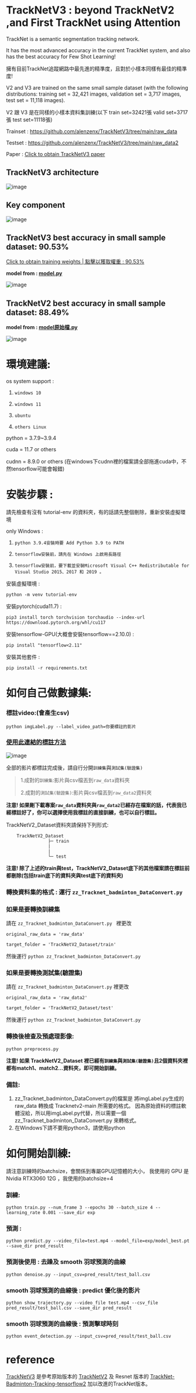 # TrackNetV3 : beyond TrackNetV2 ,and First TrackNet using Attention

TrackNet is a semantic segmentation tracking network.

It has the most advanced accuracy in the current TrackNet system, and also has the best accuracy for Few Shot Learning!

擁有目前TrackNet追蹤網路中最先進的精準度，且對於小樣本同樣有最佳的精準度!

V2 and V3 are trained on the same small sample dataset (with the following distributions: training set = 32,421 images, validation set = 3,717 images, test set = 11,118 images).

V2 跟 V3 是在同樣的小樣本資料集訓練(以下 train set=32421張 valid set=3717張 test set=11118張)

Trainset : https://github.com/alenzenx/TrackNetV3/tree/main/raw_data

Testset : https://github.com/alenzenx/TrackNetV3/tree/main/raw_data2

Paper : [Click to obtain TrackNetV3 paper](https://drive.google.com/file/d/1XIxRfKbLY684eixlc16gohjbg_JQsI7s/view?usp=sharing)

## TrackNetV3 architecture
![image](TrackNetV3結構圖.png?raw=true)
## Key component
![image](重要結構.png?raw=true)


## TrackNetV3 best accuracy in small sample dataset: 90.53%

[Click to obtain training weights | 點擊以獲取權重 : 90.53%](https://drive.google.com/file/d/1NDe_Wsl6n9l8qLBywjzCnBHcWAQ_Bqq5/view?usp=sharing)

**model from : [model.py](https://github.com/alenzenx/TrackNetV3/blob/main/model.py)**

![image](https://github.com/alenzenx/TracknetV3/blob/main/%E6%9C%80%E6%96%B0%E6%88%90%E6%9E%9C%E8%88%87%E5%8E%9F%E5%A7%8BTracknetV2%20model%E5%B0%8D%E6%AF%94/TrackNetV3/performance.jpg?raw=true)

## TrackNetV2 best accuracy in small sample dataset: 88.49%

**model from : [model原始檔.py](https://github.com/alenzenx/TrackNetV3/blob/main/model%E5%8E%9F%E5%A7%8B%E6%AA%94.py)**

![image](https://github.com/alenzenx/TracknetV3/blob/main/%E6%9C%80%E6%96%B0%E6%88%90%E6%9E%9C%E8%88%87%E5%8E%9F%E5%A7%8BTracknetV2%20model%E5%B0%8D%E6%AF%94/TrackNetV2/performance.jpg?raw=true)

# 環境建議:
os system support : 
1.     windows 10 
2.     windows 11
3.     ubuntu
4.     others Linux

python = 3.7.9~3.9.4

cuda = 11.7 or others

cudnn = 8.9.0 or others (在windows下cudnn裡的檔案請全部拖進cuda中，不然tensorflow可能會報錯) 

# 安裝步驟 : 

請先檢查有沒有 tutorial-env 的資料夾，有的話請先整個刪除，重新安裝虛擬環境

only Windows :
1.     python 3.9.4安裝時要 Add Python 3.9 to PATH
2.     tensorflow安裝前，請先在 Windows 上啟用長路徑
3.     tensorflow安裝前，要下載並安裝Microsoft Visual C++ Redistributable for Visual Studio 2015、2017 和 2019 。

安裝虛擬環境 : 

```shell
python -m venv tutorial-env
```

安裝pytorch(cuda11.7) : 

```shell
pip3 install torch torchvision torchaudio --index-url https://download.pytorch.org/whl/cu117
```           

安裝tensorflow-GPU(大概會安裝tensorflow==2.10.0) : 

```shell
pip install "tensorflow<2.11"
```

安裝其他套件 : 

```shell
pip install -r requirements.txt
```

# 如何自己做數據集:

### 標註video:(會產生csv)

```shell
python imgLabel.py --label_video_path=你要標註的影片
```

### [使用此連結的標註方法](https://github.com/Chang-Chia-Chi/TrackNet-Badminton-Tracking-tensorflow2)
![image](https://github.com/alenzenx/TracknetV3/blob/main/%E6%93%8D%E4%BD%9C%E6%89%8B%E5%86%8A%20for%20imgLabel.png?raw=true)


全部的影片都標註完成後，請自行分開`訓練集`與`測試集(驗證集)`

> 1.成對的`訓練集`:影片與csv檔丟到`raw_data`資料夾
>
> 2.成對的`測試集(驗證集)`:影片與csv檔丟到`raw_data2`資料夾

**注意! 如果剛下載專案`raw_data`資料夾與`raw_data2`已經存在檔案的話，代表我已經標註好了，你可以選擇使用我標註的直接訓練，也可以自行標註。**

TrackNetV2_Dataset資料夾請保持下列形式:

        TrackNetV2_Dataset
                    ├─ train
                    |    
                    |
                    └─ test

**注意! 除了上述的train與test，TrackNetV2_Dataset底下的其他檔案請在標註前都刪除(包括train底下的資料夾與test底下的資料夾)**

### 轉換資料集的格式 : 運行 `zz_Tracknet_badminton_DataConvert.py`

### 如果是要轉換訓練集

請在 `zz_Tracknet_badminton_DataConvert.py ` 裡更改

```shell
original_raw_data = 'raw_data'
```

```shell
target_folder = 'TrackNetV2_Dataset/train'
```
然後運行 `python zz_Tracknet_badminton_DataConvert.py`

### 如果是要轉換測試集(驗證集)

請在 `zz_Tracknet_badminton_DataConvert.py` 裡更改

```shell
original_raw_data = 'raw_data2'
```

```shell
target_folder = 'TrackNetV2_Dataset/test'
```

然後運行 `python zz_Tracknet_badminton_DataConvert.py`

### 轉換後檢查及預處理影像:
```shell
python preprocess.py
```

**注意! 如果 TrackNetV2_Dataset 裡已經有`訓練集`與`測試集(驗證集)`且2個資料夾裡都有match1、match2...資料夾，即可開始訓練。**

### 備註:
1. zz_Tracknet_badminton_DataConvert.py的檔案是 將imgLabel.py生成的raw_data 轉換成 Tracknetv2-main 所需要的格式。
因為原始資料的標註軟體沒給，所以用imgLabel.py代替，所以需要一個 zz_Tracknet_badminton_DataConvert.py 來轉格式。
2. 在Windows下請不要用python3，請使用python

# 如何開始訓練:

請注意訓練時的batchsize，會關係到專屬GPU記憶體的大小，
我使用的 GPU 是 Nvidia RTX3060 12G ，我使用的batchsize=4

### 訓練:

```shell
python train.py --num_frame 3 --epochs 30 --batch_size 4 --learning_rate 0.001 --save_dir exp
```

### 預測 :

```shell
python predict.py --video_file=test.mp4 --model_file=exp/model_best.pt --save_dir pred_result
```

### 預測後使用 : 去躁及 smooth 羽球預測的曲線

```shell
python denoise.py --input_csv=pred_result/test_ball.csv
```

### smooth 羽球預測的曲線後 : predict 優化後的影片

```shell
python show_trajectory.py --video_file test.mp4 --csv_file pred_result/test_ball.csv --save_dir pred_result
```

### smooth 羽球預測的曲線後 : 預測擊球時刻

```shell
python event_detection.py --input_csv=pred_result/test_ball.csv
```

# reference
[TrackNetV3](https://github.com/alenzenx/TracknetV3) 是參考原始版本的 [TrackNetV2](https://github.com/wolfyeva/TrackNetV2) 及 Resnet 版本的 [TrackNet-Badminton-Tracking-tensorflow2](https://github.com/Chang-Chia-Chi/TrackNet-Badminton-Tracking-tensorflow2)
加以改進的TrackNet版本。
